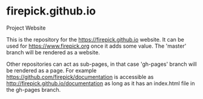 # firepick.github.io
Project Website

This is the repository for the https://firepick.github.io website. It can be used for https://www.firepick.org once it adds some value. The 'master' branch will be rendered as a website.

Other repositories can act as sub-pages, in that case 'gh-pages' branch will be rendered as a page.
For example https://github.com/firepick/documentation is accessible as http://firepick.github.io/documentation as long as it has an index.html file in the gh-pages branch.
